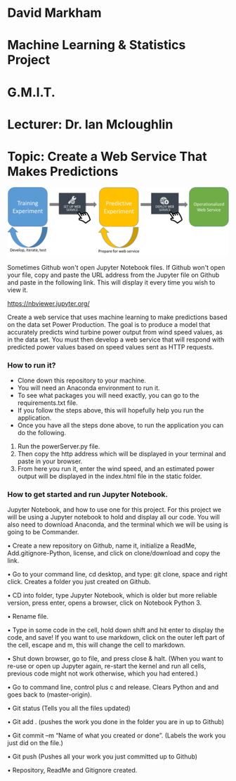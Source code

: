 # David Markham
# Machine Learning & Statistics Project
# G.M.I.T.
# Lecturer: Dr. Ian Mcloughlin
# Topic: Create a Web Service That Makes Predictions

![title](Images/image4.png) 

Sometimes Github won't open Jupyter Notebook files. If Github won't open your file, copy and paste the URL address from the Jupyter file on Github and paste in the following link. This will display it every time you wish to view it.

https://nbviewer.jupyter.org/ 


Create a web service that uses machine learning to make predictions based on the data set Power Production. The goal is to produce a model that accurately predicts wind turbine power output from wind speed values, as in the data set. You must then develop a web service that will respond with predicted power values based on speed values sent as HTTP requests.

### How to run it?

- Clone down this repository to your machine. 
- You will need an Anaconda environment to run it. 
- To see what packages you will need exactly, you can go to the requirements.txt file. 
- If you follow the steps above, this will hopefully help you run the application.
- Once you have all the steps done above, to run the application you can do the following. 

1. Run the powerServer.py file. 
2. Then copy the http address which will be displayed in your terminal and paste in your browser.
3. From here you run it, enter the wind speed, and an estimated power output will be displayed in the index.html file in the static folder.

### How to get started and run Jupyter Notebook.

Jupyter Notebook, and how to use one for this project.
For this project we will be using a Jupyter notebook to hold and display all our code. You will also need to download Anaconda, and the terminal which we will be using is going to be Commander.

• Create a new repository on Github, name it, initialize a ReadMe, Add.gitignore-Python, license, and click on clone/download and copy the link.

• Go to your command line, cd desktop, and type: git clone, space and right click. Creates a folder you just created on Github.

• CD into folder, type Jupyter Notebook, which is older but more reliable version, press enter, opens a browser, click on Notebook Python 3.

• Rename file.

• Type in some code in the cell, hold down shift and hit enter to display the code, and save! If you want to use markdown, click on the outer left part of the cell, escape and m, this will change the cell to markdown.

• Shut down browser, go to file, and press close & halt. (When you want to re-use or open up Jupyter again, re-start the kernel and run all cells, previous code might not work otherwise, which you had entered.)

• Go to command line, control plus c and release. Clears Python and and goes back to (master-origin).

• Git status (Tells you all the files updated)

• Git add . (pushes the work you done in the folder you are in up to Github)

• Git commit –m “Name of what you created or done”. (Labels the work you just did on the file.)

• Git push (Pushes all your work you just committed up to Github)

• Repository, ReadMe and Gitignore created.





